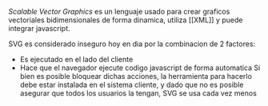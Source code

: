 _Scalable Vector Graphics_ es un lenguaje usado para crear graficos vectoriales bidimensionales de forma dinamica, utiliza [[XML]] y puede integrar javascript.

SVG es considerado inseguro hoy en dia por la combinacion de 2 factores:
- Es ejecutado en el lado del cliente
- Hace que el navegador ejecute codigo javascript de forma automatica
Si bien es posible bloquear dichas acciones, la herramienta para hacerlo debe estar instalada en el sistema cliente, y dado que no es posible asegurar que todos los usuarios la tengan, SVG se usa cada vez menos